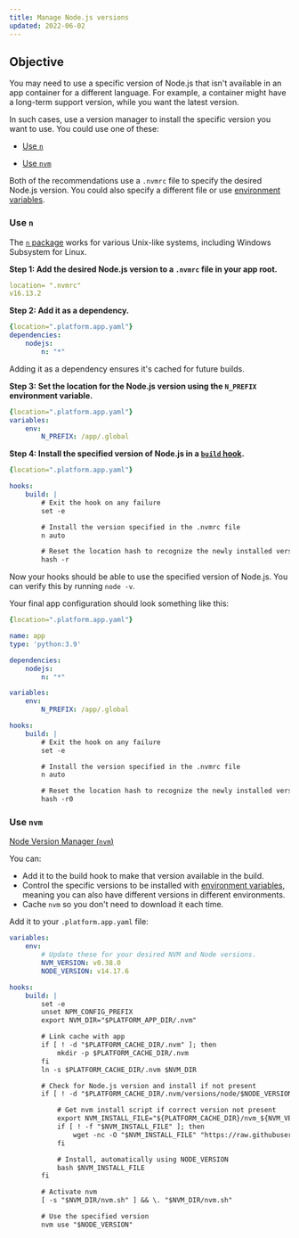 ```yaml
---
title: Manage Node.js versions
updated: 2022-06-02
---
```


## Objective  

You may need to use a specific version of Node.js that isn't available in an app container for a different language.
For example, a container might have a long-term support version, while you want the latest version.

In such cases, use a version manager to install the specific version you want to use.
You could use one of these:

- [Use `n`](#use-n.)

- [Use `nvm`](#use-nvm.)

Both of the recommendations use a `.nvmrc` file to specify the desired Node.js version.
You could also specify a different file or use [environment variables](development-variables1.).

### Use `n`

The [`n` package](https://github.com/tj/n) works for various Unix-like systems,
including Windows Subsystem for Linux.

**Step 1: Add the desired Node.js version to a `.nvmrc` file in your app root.**

```yaml 
location= ".nvmrc"
v16.13.2
```

**Step 2: Add it as a dependency.**

```yaml 
{location=".platform.app.yaml"}
dependencies:
    nodejs:
        n: "*"
```
Adding it as a dependency ensures it's cached for future builds.

**Step 3: Set the location for the Node.js version using the `N_PREFIX` environment variable.**

```yaml 
{location=".platform.app.yaml"}
variables:
    env:
        N_PREFIX: /app/.global
```

**Step 4: Install the specified version of Node.js in a [`build` hook](build#build-hook.).**

```yaml 
{location=".platform.app.yaml"}

hooks:
    build: |
        # Exit the hook on any failure
        set -e

        # Install the version specified in the .nvmrc file
        n auto

        # Reset the location hash to recognize the newly installed version
        hash -r
```

Now your hooks should be able to use the specified version of Node.js.
You can verify this by running `node -v`.

Your final app configuration should look something like this:

```yaml 
{location=".platform.app.yaml"}

name: app
type: 'python:3.9'

dependencies:
    nodejs:
        n: "*"

variables:
    env:
        N_PREFIX: /app/.global

hooks:
    build: |
        # Exit the hook on any failure
        set -e

        # Install the version specified in the .nvmrc file
        n auto

        # Reset the location hash to recognize the newly installed version
        hash -r0
```

### Use `nvm`

[Node Version Manager (`nvm`)](https://github.com/nvm-sh/nvm)

You can:

- Add it to the build hook to make that version available in the build.
- Control the specific versions to be installed with [environment variables](development-variables1.), meaning you can also have different versions in different environments.
- Cache `nvm` so you don't need to download it each time.

Add it to your `.platform.app.yaml` file:

```yaml
variables:
    env:
        # Update these for your desired NVM and Node versions.
        NVM_VERSION: v0.38.0
        NODE_VERSION: v14.17.6

hooks:
    build: |
        set -e
        unset NPM_CONFIG_PREFIX
        export NVM_DIR="$PLATFORM_APP_DIR/.nvm"

        # Link cache with app
        if [ ! -d "$PLATFORM_CACHE_DIR/.nvm" ]; then
            mkdir -p $PLATFORM_CACHE_DIR/.nvm
        fi
        ln -s $PLATFORM_CACHE_DIR/.nvm $NVM_DIR

        # Check for Node.js version and install if not present
        if [ ! -d "$PLATFORM_CACHE_DIR/.nvm/versions/node/$NODE_VERSION" ]; then

            # Get nvm install script if correct version not present
            export NVM_INSTALL_FILE="${PLATFORM_CACHE_DIR}/nvm_${NVM_VERSION}_install.sh"
            if [ ! -f "$NVM_INSTALL_FILE" ]; then
                wget -nc -O "$NVM_INSTALL_FILE" "https://raw.githubusercontent.com/nvm-sh/nvm/$NVM_VERSION/install.sh"
            fi

            # Install, automatically using NODE_VERSION
            bash $NVM_INSTALL_FILE
        fi

        # Activate nvm
        [ -s "$NVM_DIR/nvm.sh" ] && \. "$NVM_DIR/nvm.sh"

        # Use the specified version
        nvm use "$NODE_VERSION"
```